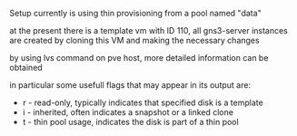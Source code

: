 Setup currently is using thin provisioning from a pool named "data"

at the present there is a template vm with ID 110, all gns3-server instances are created by cloning this VM and making the necessary changes

by using lvs command on pve host, more detailed information can be obtained

in particular some usefull flags that may appear in its output are:
- r - read-only, typically indicates that specified disk is a template
- i - inherited, often indicates a snapshot or a linked clone
- t - thin pool usage, indicates the disk is part of a thin pool